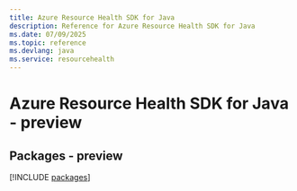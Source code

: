 ```yaml
---
title: Azure Resource Health SDK for Java
description: Reference for Azure Resource Health SDK for Java
ms.date: 07/09/2025
ms.topic: reference
ms.devlang: java
ms.service: resourcehealth
---
```

# Azure Resource Health SDK for Java - preview
## Packages - preview
[!INCLUDE [packages](resource-health-index.md)]